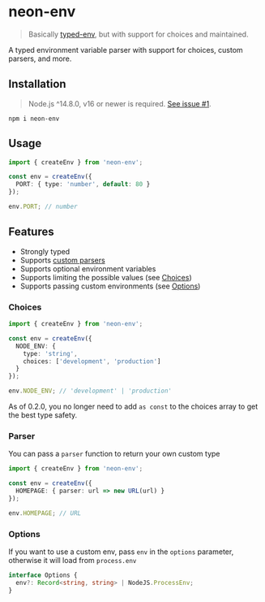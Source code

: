 # neon-env

> Basically [typed-env](https://www.npmjs.com/package/typed-env), but with support for choices and maintained.

A typed environment variable parser with support for choices, custom parsers, and more.

## Installation

> Node.js ^14.8.0, v16 or newer is required. [See issue #1](https://github.com/SuperchupuDev/neon-env/issues/1#issuecomment-1296366710).

```sh-session
npm i neon-env
```

## Usage

```ts
import { createEnv } from 'neon-env';

const env = createEnv({
  PORT: { type: 'number', default: 80 }
});

env.PORT; // number
```

## Features

- Strongly typed
- Supports [custom parsers](#parser)
- Supports optional environment variables
- Supports limiting the possible values (see [Choices](#choices))
- Supports passing custom environments (see [Options](#options))

### Choices

```ts
import { createEnv } from 'neon-env';

const env = createEnv({
  NODE_ENV: {
    type: 'string',
    choices: ['development', 'production']
  }
});

env.NODE_ENV; // 'development' | 'production'
```

As of 0.2.0, you no longer need to add `as const` to the choices array to get the best type safety.

### Parser

You can pass a `parser` function to return your own custom type

```ts
import { createEnv } from 'neon-env';

const env = createEnv({
  HOMEPAGE: { parser: url => new URL(url) }
});

env.HOMEPAGE; // URL
```

### Options

If you want to use a custom env, pass `env` in the `options` parameter, otherwise it will load from `process.env`

```ts
interface Options {
  env?: Record<string, string> | NodeJS.ProcessEnv;
}
```
